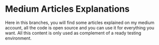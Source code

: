 # Medium Articles Explanations


Here in this branches, you will find some articles explained on my medium account, all the code is open source and you can use it for everything you want. All this content is only used as complement of a ready testing environment.

